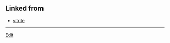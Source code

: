 ## Linked from

* [vitrite](vitrite.md)


----
[Edit](https://github.com/vitroid/vitroid.github.io/edit/master/MD/8.md)
